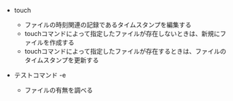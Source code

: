 - touch
    - ファイルの時刻関連の記録であるタイムスタンプを編集する
    - touchコマンドによって指定したファイルが存在しないときは、新規にファイルを作成する
    - touchコマンドによって指定したファイルが存在するときは、ファイルのタイムスタンプを更新する

- テストコマンド -e
    - ファイルの有無を調べる
